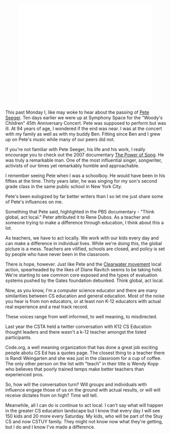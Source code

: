<!--
.. title: What I learned from Pete Seeger
.. slug: 2014-01-30-pete-seeger.md
.. date: 2014-01-30
.. tags: misc
.. type: text
-->



<div align=center>
<iframe width="420" height="315" src="//www.youtube.com/embed/VucczIg98Gw" frameborder="0" allowfullscreen></iframe>
</div>

This past Monday I, like may woke to hear about the passing of
[Pete Seeger](http://en.wikipedia.org/wiki/Pete_Seeger). Ten days
earlier we were up at Symphony Space for the "Woody's Children" 45th
Anniversary Concert. Pete was supposed to perform but was ill. At 94
years of age, I wondered if the end was near. I was at the concert
with my family as well as with my buddy Ben. Fitting since Ben and I
grew up on Pete's music while many of our peers did not.

If you're not familiar with Pete Seeger, his life and his work, I
really encourage you to check out the 2007 documentary [The Power of
Song](http://video.pbs.org/video/2365166823/). He was truly a
remarkable man. One of the most influential singer, songwriter,
activists of our times yet remarkably humble and approachable.

I remember seeing Pete when I was a schoolboy. He would have been in
his fifties at the time. Thirty years later, he was singing for my
son's second grade class in the same public school in New York City.

Pete's been eulogized by far better writers than I so let me just
share some of Pete's influences on me.

Something that Pete said, highlighted in the PBS documentary - "Think
global, act local." Peter attributed it to Rene Dubos. As a teacher
and someone trying to make a difference through education, I think
about this a lot.

As teachers, we have to act locally. We work with our kids every day
and can make a difference in individual lives. While we're doing this,
the global picture is a mess. Teachers are vilified, schools are
closed, and policy is set by people who have never been in the
classroom.

There is hope, however. Just like Pete and the [Clearwater
movement](http://en.wikipedia.org/wiki/Hudson_River_Sloop_Clearwater)
local action, spearheaded by the likes of Diane Ravitch seems to be
taking hold. We're starting to see common core exposed and the types
of evaluation systems pushed by the Gates foundation debunked. Think
global, act local.

Now, as you know, I'm a computer science educator and there are many
similarities between CS education and general education. Most of the
noise you hear is from non educators, or at least non K-12
educators with actual real experience and a real track record.

These voices range from well informed, to well meaning, to
misdirected.

Last year the CSTA held a twitter conversation with K12
CS Education thought leaders and there wasn't a k-12 teacher amongst
the listed participants.

Code.org, a well meaning organization that has done a great job
exciting people abotu CS Ed has a quotes page. The closest thing to a
teacher there is Randi Weingarten and she was just in the classroom
for a cup of coffee. The only other person on the list with "teach" in
their title is Wendy Kopp who believes that poorly trained temps make
better teachers than experienced pros.

So, how will the conversation turn? Will groups and individuals with
influence engage those of us on the ground with actual results, or
will will receive dictates from on high? Time will tell.

Meanwhile, all I can do is continue to act local. I can't say what
will happen in the greater CS education landscape but I know that
every day I will see 150 kids and 20 more every Saturday. My kids, who
will be part of the Stuy CS and now CSTUY family. They might not know
now what they're getting, but I do and I know I've made a difference.

